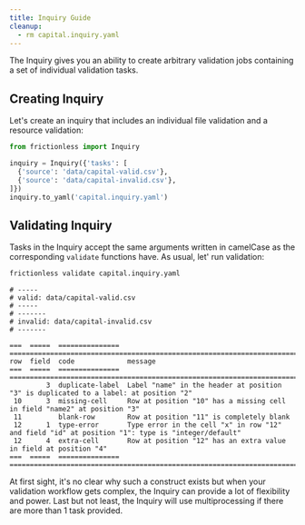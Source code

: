 ```yaml
---
title: Inquiry Guide
cleanup:
  - rm capital.inquiry.yaml
---
```


The Inquiry gives you an ability to create arbitrary validation jobs containing a set of individual validation tasks.

## Creating Inquiry

Let's create an inquiry that includes an individual file validation and a resource validation:

```python script title="Python"
from frictionless import Inquiry

inquiry = Inquiry({'tasks': [
  {'source': 'data/capital-valid.csv'},
  {'source': 'data/capital-invalid.csv'},
]})
inquiry.to_yaml('capital.inquiry.yaml')
```

## Validating Inquiry

Tasks in the Inquiry accept the same arguments written in camelCase as the corresponding `validate` functions have. As usual, let' run validation:

```bash script title="CLI"
frictionless validate capital.inquiry.yaml
```
```
# -----
# valid: data/capital-valid.csv
# -----
# -------
# invalid: data/capital-invalid.csv
# -------

===  =====  ===============  ================================================================================================
row  field  code             message
===  =====  ===============  ================================================================================================
         3  duplicate-label  Label "name" in the header at position "3" is duplicated to a label: at position "2"
 10      3  missing-cell     Row at position "10" has a missing cell in field "name2" at position "3"
 11         blank-row        Row at position "11" is completely blank
 12      1  type-error       Type error in the cell "x" in row "12" and field "id" at position "1": type is "integer/default"
 12      4  extra-cell       Row at position "12" has an extra value in field at position "4"
===  =====  ===============  ================================================================================================
```

At first sight, it's no clear why such a construct exists but when your validation workflow gets complex, the Inquiry can provide a lot of flexibility and power. Last but not least, the Inquiry will use multiprocessing if there are more than 1 task provided.
